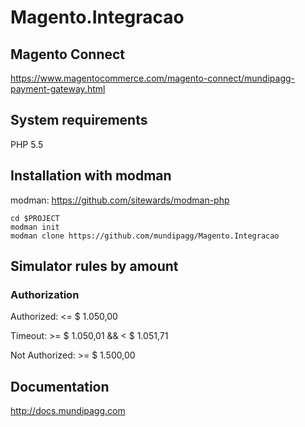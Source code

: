 # Magento.Integracao

## Magento Connect ##
https://www.magentocommerce.com/magento-connect/mundipagg-payment-gateway.html

## System requirements ##
PHP 5.5

## Installation with modman ##

modman: https://github.com/sitewards/modman-php

```
cd $PROJECT
modman init
modman clone https://github.com/mundipagg/Magento.Integracao
```
## Simulator rules by amount ##

### Authorization ###
Authorized: <= $ 1.050,00

Timeout: >= $ 1.050,01 && < $ 1.051,71

Not Authorized: >= $ 1.500,00

## Documentation ##

http://docs.mundipagg.com
